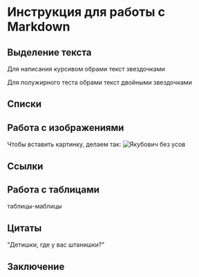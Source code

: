 # Инструкция для работы с Markdown

## Выделение текста

Для написания курсивом обрами текст звездочками 

Для полужирного теста обрами текст двойными звездочками

## Списки

## Работа с изображениями

Чтобы вставить картинку, делаем так:
![Якубович без усов](1.jpg)
## Ссылки

## Работа с таблицами

таблицы-маблицы

## Цитаты
"Детишки, где у вас штанишки?"
## Заключение
